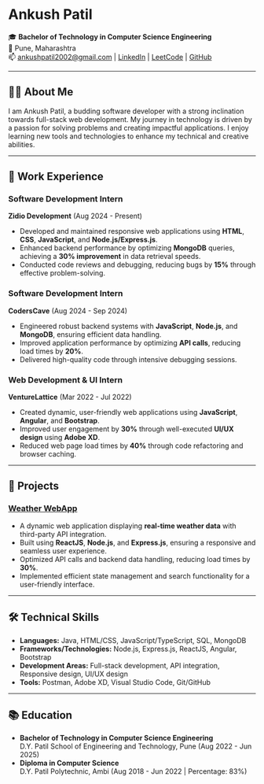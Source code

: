# Ankush Patil

🎓 **Bachelor of Technology in Computer Science Engineering**  
📍 Pune, Maharashtra  
📫 [ankushpatil2002@gmail.com](mailto:ankushpatil2002@gmail.com) | [LinkedIn](https://www.linkedin.com/in/ankush-patil2002/) | [LeetCode](https://leetcode.com/u/Ankusshhh/) | [GitHub](https://github.com/ankuhspatil2002)

---

## 👨‍💻 About Me

I am Ankush Patil, a budding software developer with a strong inclination towards full-stack web development. My journey in technology is driven by a passion for solving problems and creating impactful applications. I enjoy learning new tools and technologies to enhance my technical and creative abilities.

---

## 💼 Work Experience

### Software Development Intern  
**Zidio Development** (Aug 2024 - Present)  
- Developed and maintained responsive web applications using **HTML**, **CSS**, **JavaScript**, and **Node.js/Express.js**.  
- Enhanced backend performance by optimizing **MongoDB** queries, achieving a **30% improvement** in data retrieval speeds.  
- Conducted code reviews and debugging, reducing bugs by **15%** through effective problem-solving.

### Software Development Intern  
**CodersCave** (Aug 2024 - Sep 2024)  
- Engineered robust backend systems with **JavaScript**, **Node.js**, and **MongoDB**, ensuring efficient data handling.  
- Improved application performance by optimizing **API calls**, reducing load times by **20%**.  
- Delivered high-quality code through intensive debugging sessions.

### Web Development & UI Intern  
**VentureLattice** (Mar 2022 - Jul 2022)  
- Created dynamic, user-friendly web applications using **JavaScript**, **Angular**, and **Bootstrap**.  
- Improved user engagement by **30%** through well-executed **UI/UX design** using **Adobe XD**.  
- Reduced web page load times by **40%** through code refactoring and browser caching.

---

## 🚀 Projects

### [Weather WebApp](https://github.com/ankuhspatil2002/Weather-App)  
- A dynamic web application displaying **real-time weather data** with third-party API integration.  
- Built using **ReactJS**, **Node.js**, and **Express.js**, ensuring a responsive and seamless user experience.  
- Optimized API calls and backend data handling, reducing load times by **30%**.  
- Implemented efficient state management and search functionality for a user-friendly interface.

---

## 🛠️ Technical Skills

- **Languages:** Java, HTML/CSS, JavaScript/TypeScript, SQL, MongoDB  
- **Frameworks/Technologies:** Node.js, Express.js, ReactJS, Angular, Bootstrap  
- **Development Areas:** Full-stack development, API integration, Responsive design, UI/UX design  
- **Tools:** Postman, Adobe XD, Visual Studio Code, Git/GitHub  

---

## 📚 Education

- **Bachelor of Technology in Computer Science Engineering**  
  D.Y. Patil School of Engineering and Technology, Pune (Aug 2022 - Jun 2025)  
- **Diploma in Computer Science**  
  D.Y. Patil Polytechnic, Ambi (Aug 2018 - Jun 2022 | Percentage: 83%)
